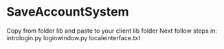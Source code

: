 # SaveAccountSystem
Copy from folder lib and paste to your client lib folder
Next follow steps in:
intrologin.py
loginwindow.py
localeinterface.txt
